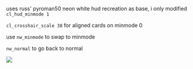 uses russ' pyroman50 neon white hud recreation as base, i only modified `cl_hud_minmode 1`

`cl_crosshair_scale 38` for aligned cards on minmode 0

use `nw_minmode` to swap to minmode

`nw_normal` to go back to normal

![](https://cdn.discordapp.com/attachments/849343975714586721/1282063935842812075/caption.gif?ex=66ddfe95&is=66dcad15&hm=a7a90f823010152ee20ab0f1d90ab5d0356311c74a1fddffce4148bfb0ac2b47&)
